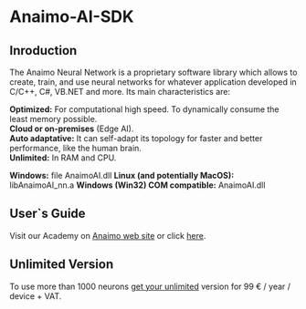 # Anaimo-AI-SDK

## Inroduction
The Anaimo Neural Network is a proprietary software library which allows to create, train, and use neural networks for whatever application developed in C/C++, C#, VB.NET and more. Its main characteristics are:

**Optimized:**
For computational high speed.
To dynamically consume the least memory possible.
<br />**Cloud or on-premises** (Edge AI).
<br />**Auto adaptative:** 
It can self-adapt its topology for faster and better performance, like the human
brain.
<br />**Unlimited:**
In RAM and CPU.

**Windows:** file AnaimoAI.dll
**Linux (and potentially MacOS):** libAnaimoAI_nn.a
**Windows (Win32) COM compatible:** AnaimoAI.dll

## User`s Guide
Visit our Academy on [Anaimo web site](https://anaimo.com/academy/) or click [here](https://anaimo.com/academy/neural-networks-users-guide/neural-networks-users-guide/).

## Unlimited Version
To use more than 1000 neurons [get your unlimited](https://anaimo.com/shop/) version for 99 € / year / device + VAT.
